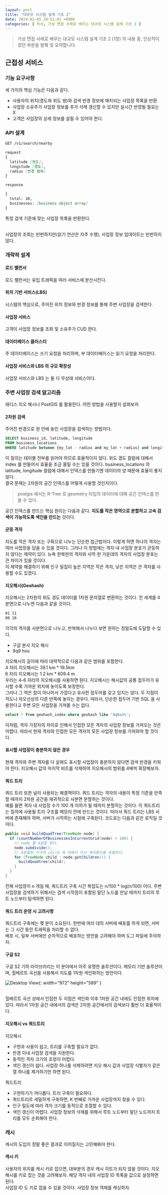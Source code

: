 ```yaml
---
layout: post
title: "대규모 시스템 설계 기초 2"
date: 2024-02-05 20:51:01 +0900
categories: [ 독서, 가상 면접 사례로 배우는 대규모 시스템 설계 기초 2 ]
---
```


> 가상 면접 사례로 배우는 대규모 시스템 설계 기초 2 (1장) 의 내용 중, 인상적이었던 부분을 발췌 및 요약합니다.

## 근접성 서비스

### 기능 요구사항

세 가지의 핵심 기능은 다음과 같다.
- 사용자의 위치(경도와 위도 쌍)와 검색 반경 정보에 매치되는 사업장 목록을 반환
- 사업장 소유주가 사업장 정보를 추가 삭제 갱신할 수 있지만 실시간 반영될 필요는 X
- 고객은 사업장의 상세 정보를 살필 수 있어야 한다.

### API 설계

```markdown
GET /v1/search/nearby

request
{
  latitude [위도],
  longitude [경도],
  radius [반경 범위]
}

response

{
  total: 10,
  businesses: [business object array]
}

```
특정 검색 기준에 맞는 사업장 목록을 반환한다.

<br>
사업장의 조회는 빈번하지만(읽기 연산은 자주 수행), 사업장 정보 업데이트는 빈번하지 않다.

### 개략적 설계

#### 로드 밸런서
로드 밸런서는 유입 트래픽을 여러 서비스에 분산시킨다.

#### 위치 기반 서비스(LBS)
시스템의 핵심으로, 주어진 위치 정보와 반경 정보를 통해 주변 사업장을 검색한다.

#### 사업장 서비스
고객이 사업장 정보를 조회 및 소유주가 CUD 한다.

#### 데이터베이스 클러스터
주 데이터베이스는 쓰기 요청을 처리하며, 부 데이터베이스는 읽기 요청을 처리한다.

#### 사업장 서비스와 LBS 의 규모 확장성
사업장 서비스와 LBS 는 둘 다 무상태 서비스이다.

### 주변 사업장 검색 알고리즘
레디스 지오 해시나 PostGIS 를 활용한다. 어떤 방법을 사용할지 살펴보자

#### 2차원 검색

주어진 반경으로 원 안에 놓인 사업장을 검색하는 방법이다.
```sql
SELECT business_id, latitude, longitude
FROM business_locations
WHERE latitude between {my_lat - radius and my_lat + radius} and longitude between {my_lon - radius and my_lon + radius}
```
이 질의는 테이블 전부를 읽어야 하므로 효율적이지 않다. 위도 경도 칼럼에 대해서 index 를 만들어서 효율을 조금 올릴 수는 있을 것이다.
business_locations 의 latitude, longitude 컬럼에 대해서 인덱스를 만들기엔 데이터의 양 때문에 효율이 좋지 않다.
<br>
결국 문제는 2차원의 공간 인덱스를 어떻게 사용할 것인지이다.

> postgis 에서는 R-Tree 로 geometry 타입의 데이터에 대해 공간 인덱스를 만들 수 있다.

공간 인덱스를 만드는 핵심 원리는 다음과 같다. **지도를 작은 영역으로 분할하고 고속 검색이 가능하도록 색인을 만드는** 것이다.

#### 균등 격자

지도를 작은 격자 또는 구획으로 나누는 단순한 접근법이다. 이렇게 하면 하나의 격자는 여러 사업장을 담을 수 있을 것이다. 그러나 이 방법에는 격자 내 사업장 분포가 균등하지
않다는 제약이 있다. 뉴욕 한복판의 격자와 사막 한 가운데의 격자의 사업장 분포는 큰 차이가 있을 것이다.
<br>
이 제약을 해결하기 위해 인구 밀집이 높은 지역은 작은 격자, 낮은 지역은 큰 격자를 사용할 수도 있겠다.

#### 지오해시(Geohash)

지오해시는 2차원의 위도 경도 데이터를 1차원 문자열로 변환하는 것이다.
전 세계를 4분면으로 나누면 다음과 같을 것이다.
```markdown
01 11
00 10
```
각각의 격자를 사분면으로 나누고, 반복해서 나누다 보면 원하는 정밀도에 도달할 수 있다.

- 구글 본사 지오 해시
- 9q9 hvu

지오해시의 길이에 따라 대략적으로 다음과 같은 범위를 포함한다.
<br>
4 자리 지오해시는 39.1 km * 19.5km
<br>
6 자리 지오해시는 1.2 km * 609.4 m
<br>
우리는 4-6 자리의 지오해시를 사용하면 된다. 지오해시는 해시값의 공통 접두어가 유사할 수록 가까운 위치에 놓이도록 보장한다.
<br>
그러나 그 역은 참이 아니어서 가깝다고 유사한 접두어를 갖고 있지는 않다. 두 지점이 적도나 자오선상의 다른 반쪽에 놓이는 경우다. 따라서, 단순한 접두어 기반 SQL 을 사용한다고 주변 모든 사업장을 가져올 수는 없다.
```sql
select * from geohash_index where geohash like '9q8zn%';
```
이처럼, 격자 가장자의 차이로 인해서 인접한 모든 격자의 사업장 정보를 가져오는 것은 어렵다. 따라서 현재 격자와 인접한 모든 격자의 모든 사업장 정보를 가져와야 할 것이다.

#### 표시할 사업장이 충분하지 않은 경우

현재 격자와 주변 격자를 다 살펴도 표시할 사업장이 충분하지 않다면 검색 반경을 키워야 한다. 지오해시 값의 마지막 비트를 삭제하여 지오해시의 범위를 4배씩 확장해보자.

#### 쿼드 트리

쿼드 트리 또한 널리 사용되는 해결책이다. 쿼드 트리는 격자의 내용이 특정 기준을 만족할 때까지 2차원 공간을 재귀적으로 사분면 분할하는 것이다.
<br>
예를 들면 격자 내 사업장 수가 100 개 이하가 될 때까지 분할하는 것이다. 이 쿼드트리는 질의에 사용될 트리 구조를 메모리 안에 만드는 것이다.
따라서 쿼드 트리는 LBS 서버에 존재해야 하며, 서버가 시작하는 시점에 구축된다. 코드로는 다음과 같은 로직일 것이다.
``` java
public void buildQuadTree(TreeNode node) {
  if (countNumberOfBusinessesInCurrentGrid(node) > 100) {
    // node 를 4분할 한다.
    node.subdivide();
    // 4분할된 각각의 child 에 대해서 다시 재귀함수를 호출한다.
    for (TreeNode child : node.getChildren()) {
      buildQuadtree(child);
    }
  }
}
```

전체 사업장이 n 개일 때, 쿼드트리 구축 시간 복잡도는 n/100 * log(n/100) 이다.
주변 사업장을 검색하기 위해서는 검색 시작점이 포함된 말단 노드를 만날 때까지 트리의 루트 노드부터 탐색하면 된다.

#### 쿼드 트리 운영 시 고려사항
쿼드트리 구축에는 몇 분이 소요된다. 한번에 여러 대의 서버에 배포를 하게 되면, 서버는 그 시간 동안 트래픽을 처리할 수 없다.
<br>
배포 시, 일부 서버에만 순차적으로 배포하는 방안을 고려해야 하며 도그 파일에 주의하자.

#### 구글 S2
구글 S2 기하 라이브러리는 이 분야에서 아주 유명한 솔루션이다. 메모리 기반 솔루션이며, 힐베르트 곡선을 사용해서 지도를 1차원 색인화하는 방안이다.

![Desktop View](/assets/img/2024-02-05/hilbert_curve.png){: width="972" height="589" }

<br>
힐베르트 곡선 상에서 인접한 두 지점은 색인화 이후 1차원 공간 내에도 인접한 위치에 있다. 따라서 1차원 공간 내에서의 검색은 2차원 공간에서의 검색보다 훨씬 더 효율적이다.
<br>

#### 지오해시 vs 쿼드트리
지오해시
- 구현과 사용이 쉽고, 트리를 구축할 필요가 없다.
- 반경 이내 사업장 검색을 지원한다.
- 동적인 격자 크기의 조정이 어렵다.
- 색인 갱신이 쉽다. 사업장 하나를 삭제하려면 지오 해시 값과 사업장 식별자가 같은 열 하나를 제거하기만 하면 된다.

쿼드트리
- 구현하기가 까다롭다. 트리 구축이 필요하다.
- 쿼드트리르 세밀하게 구축하면, K 번째로 가까운 사업장까지 찾을 수 있다.
- 인구 밀도에 따라 격자 크기를 동적으로 조절할 수 있다.
- 색인 갱신이 어렵다. 사업장 정보의 삭제를 위해서 루트 노드부터 말단 노드까지 트리를 모두 순회해야 한다.


### 캐시
캐시의 도입이 정말 좋은 결과로 이어질지는 고민해봐야 한다.

#### 캐시 키
사용자의 위치를 캐시 키로 잡으면, 대부분의 경우 캐시 히트가 되지 않을 것이다.
지오 해시를 키로 잡는 것을 고려해보자. 해당 격자 내의 사업장 ID 목록을 값으로 설정하면 된다.
<br>
사업장 ID 도 키로 잡을 수 있을 것이다. 사업장 정보 객체를 캐싱하자.
